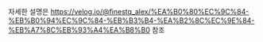 자세한 설명은 
https://velog.io/@finestq_alex/%EA%B0%80%EC%9C%84-%EB%B0%94%EC%9C%84-%EB%B3%B4-%EA%B2%8C%EC%9E%84-%EB%A7%8C%EB%93%A4%EA%B8%B0 참조
